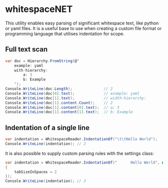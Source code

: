 # whitespaceNET

This utility enables easy parsing of significant whitespace text, like python or yaml files. It is a useful base to use when creating a custom file format or programming language that utilises indentation for scope.

## Full text scan

```csharp
var doc = Hierarchy.FromString(@"
    example: yaml
    with-hierarchy:
        a: 3
        b: Example
    ");
Console.WriteLine(doc.Length);              // 2
Console.WriteLine(doc[0].text);             // example: yaml
Console.WriteLine(doc[1].text);             // width-hierarchy:
Console.WriteLine(doc[1].content.Count);    // 2
Console.WriteLine(doc[1].content[0].text);  // a: 3
Console.WriteLine(doc[1].content[1].text);  // b: Example
```

## Indentation of a single line

```csharp
var indentation = WhitespaceReader.IndentationOf("\t\tHello World");
Console.WriteLine(indentation); // 2
```

It is also possible to supply custom parsing rules with the settings class:

```csharp
var indentation = WhitespaceReader.IndentationOf("      Hello World", new Settings
{
    tabSizeInSpaces = 2
});
Console.WriteLine(indentation); // 3
```
